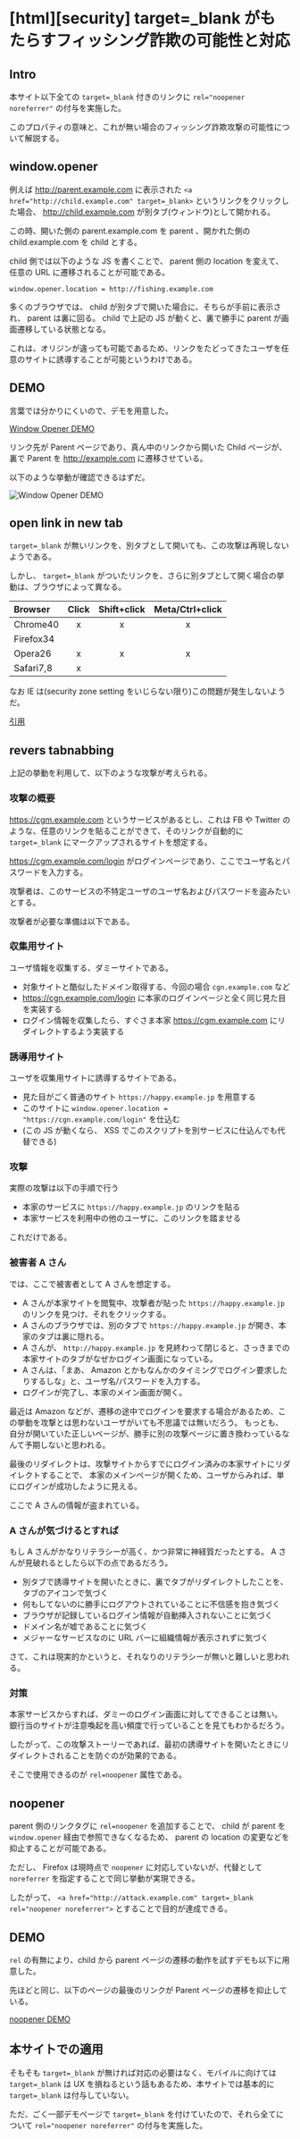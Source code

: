# [html][security] target=_blank がもたらすフィッシング詐欺の可能性と対応

## Intro

本サイト以下全ての `target=_blank` 付きのリンクに `rel="noopener noreferrer"` の付与を実施した。

このプロパティの意味と、これが無い場合のフィッシング詐欺攻撃の可能性について解説する。


## window.opener

例えば http://parent.example.com に表示された `<a href="http://child.example.com" target=_blank>` というリンクをクリックした場合、 http://child.example.com が別タブ(ウィンドウ)として開かれる。

この時、開いた側の parent.example.com を parent 、開かれた側の child.example.com を child とする。

child 側では以下のような JS を書くことで、 parent 側の location を変えて、任意の URL に遷移されることが可能である。

```
window.opener.location = http://fishing.example.com
```

多くのブラウザでは、 child が別タブで開いた場合に、そちらが手前に表示され、 parent は裏に回る。
child で上記の JS が動くと、裏で勝手に parent が画面遷移している状態となる。


これは、オリジンが違っても可能であるため、リンクをたどってきたユーザを任意のサイトに誘導することが可能というわけである。


## DEMO

言葉では分かりにくいので、デモを用意した。

[Window Opener DEMO](https://labs.jxck.io/noopener/)


リンク先が Parent ページであり、真ん中のリンクから開いた Child ページが、裏で Parent を http://example.com に遷移させている。

以下のような挙動が確認できるはずだ。

![Window Opener DEMO](window-opener.gif)


## open link in new tab

`target=_blank` が無いリンクを、別タブとして開いても、この攻撃は再現しないようである。

しかし、 `target=_blank` がついたリンクを、さらに別タブとして開く場合の挙動は、ブラウザによって異なる。


| Browser   | Click | Shift+click | Meta/Ctrl+click |
|:----------|:-----:|:-----------:|:---------------:|
| Chrome40  | x     | x           | x               |
| Firefox34 |       |             |                 |
| Opera26   | x     | x           | x               |
| Safari7,8 | x     |             |                 |


なお IE は(security zone setting をいじらない限り)この問題が発生しないようだ。


[引用](https://danielstjules.github.io/blankshield/)


## revers tabnabbing

上記の挙動を利用して、以下のような攻撃が考えられる。


### 攻撃の概要

https://cgm.example.com というサービスがあるとし、これは FB や Twitter のような、任意のリンクを貼ることができて、そのリンクが自動的に `target=_blank` にマークアップされるサイトを想定する。

https://cgm.example.com/login がログインページであり、ここでユーザ名とパスワードを入力する。

攻撃者は、このサービスの不特定ユーザのユーザ名およびパスワードを盗みたいとする。

攻撃者が必要な準備は以下である。


### 収集用サイト

ユーザ情報を収集する、ダミーサイトである。

- 対象サイトと酷似したドメイン取得する、今回の場合 `cgn.example.com` など
- https://cgn.example.com/login に本家のログインページと全く同じ見た目を実装する
- ログイン情報を収集したら、すぐさま本家 https://cgm.example.com にリダイレクトするよう実装する


### 誘導用サイト

ユーザを収集用サイトに誘導するサイトである。

- 見た目がごく普通のサイト `https://happy.example.jp` を用意する
- このサイトに `window.opener.location = "https://cgn.example.com/login"` を仕込む
- (この JS が動くなら、 XSS でこのスクリプトを別サービスに仕込んでも代替できる)


### 攻撃

実際の攻撃は以下の手順で行う

- 本家のサービスに `https://happy.example.jp` のリンクを貼る
- 本家サービスを利用中の他のユーザに、このリンクを踏ませる

これだけである。


### 被害者 A さん

では、ここで被害者として A さんを想定する。

- A さんが本家サイトを閲覧中、攻撃者が貼った `https://happy.example.jp` のリンクを見つけ、それをクリックする。
- A さんのブラウザでは、別のタブで `https://happy.example.jp` が開き、本家のタブは裏に隠れる。
- A さんが、 `http://happy.example.jp` を見終わって閉じると、さっきまでの本家サイトのタブがなぜかログイン画面になっている。
- A さんは、「まあ、 Amazon とかもなんかのタイミングでログイン要求したりするしな」と、ユーザ名/パスワードを入力する。
- ログインが完了し、本家のメイン画面が開く。


最近は Amazon などが、遷移の途中でログインを要求する場合があるため、この挙動を攻撃とは思わないユーザがいても不思議では無いだろう。
もっとも、自分が開いていた正しいページが、勝手に別の攻撃ページに置き換わっているなんて予期しないと思われる。

最後のリダイレクトは、攻撃サイトからすでにログイン済みの本家サイトにリダイレクトすることで、
本家のメインページが開くため、ユーザからみれば、単にログインが成功したように見える。

ここで A さんの情報が盗まれている。


### A さんが気づけるとすれば

もし A さんがかなりリテラシーが高く、かつ非常に神経質だったとする。
A さんが見破れるとしたら以下の点であるだろう。

- 別タブで誘導サイトを開いたときに、裏でタブがリダイレクトしたことを、タブのアイコンで気づく
- 何もしてないのに勝手にログアウトされていることに不信感を抱き気づく
- ブラウザが記録しているログイン情報が自動挿入されないことに気づく
- ドメイン名が嘘であることに気づく
- メジャーなサービスなのに URL バーに組織情報が表示されずに気づく

さて、これは現実的かというと、それなりのリテラシーが無いと難しいと思われる。


### 対策

本家サービスからすれば、ダミーのログイン画面に対してできることは無い。
銀行当のサイトが注意喚起を高い頻度で行っていることを見てもわかるだろう。

したがって、この攻撃ストーリーであれば、最初の誘導サイトを開いたときにリダイレクトされることを防ぐのが効果的である。

そこで使用できるのが `rel=noopener` 属性である。


## noopener

parent 側のリンクタグに `rel=noopener` を追加することで、 child が parent を `window.opener` 経由で参照できなくなるため、 parent の location の変更などを抑止することが可能である。

ただし、 Firefox は現時点で `noopener` に対応していないが、代替として `noreferrer` を指定することで同じ挙動が実現できる。

したがって、 `<a href="http://attack.example.com" target=_blank rel="noopener noreferrer">` とすることで目的が達成できる。


## DEMO

`rel` の有無により、child から parent ページの遷移の動作を試すデモも以下に用意した。

先ほどと同じ、以下のページの最後のリンクが Parent ページの遷移を抑止している。

[noopener DEMO](https://labs.jxck.io/noopener)


## 本サイトでの適用

そもそも `target=_blank` が無ければ対応の必要はなく、モバイルに向けては `target=_blank` は UX を損ねるという話もあるため、本サイトでは基本的に `target=_blank` は付与していない。

ただ、ごく一部デモページで `target=_blank` を付けていたので、それら全てについて `rel="noopener noreferrer"` の付与を実施した。

